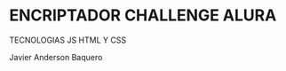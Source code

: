 <h1>ENCRIPTADOR CHALLENGE ALURA</h1>
<p>TECNOLOGIAS JS HTML Y CSS</p>
<p>Javier Anderson Baquero</p>
